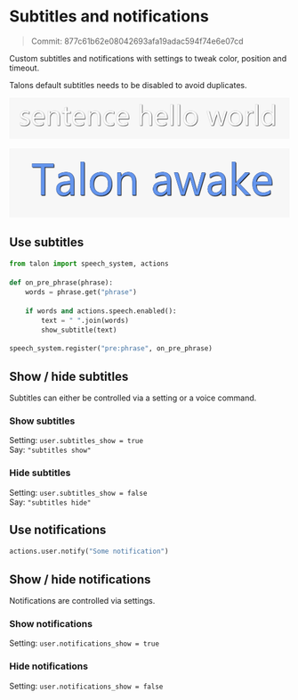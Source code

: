# Subtitles and notifications

> Commit: 877c61b62e08042693afa19adac594f74e6e07cd

Custom subtitles and notifications with settings to tweak color, position and timeout.

Talons default subtitles needs to be disabled to avoid duplicates.

![Subtitle](./images/subtitle.png)

![Notification](./images/notification.png)

## Use subtitles

```python
from talon import speech_system, actions

def on_pre_phrase(phrase):
    words = phrase.get("phrase")

    if words and actions.speech.enabled():
        text = " ".join(words)
        show_subtitle(text)

speech_system.register("pre:phrase", on_pre_phrase)
```

## Show / hide subtitles

Subtitles can either be controlled via a setting
or a voice command.

### Show subtitles

Setting: `user.subtitles_show = true`  
Say: `"subtitles show"`

### Hide subtitles

Setting: `user.subtitles_show = false`  
Say: `"subtitles hide"`

## Use notifications

```python
actions.user.notify("Some notification")
```

## Show / hide notifications

Notifications are controlled via settings.

### Show notifications

Setting: `user.notifications_show = true`

### Hide notifications

Setting: `user.notifications_show = false`
